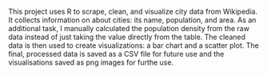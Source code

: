 This project uses R to scrape, clean, and visualize city data from Wikipedia. 
It collects information on about cities: its name, population, and area. 
As an additional task, I manually calculated the population density from the raw data instead of just taking the value directly from the table.
The cleaned data is then used to create visualizations: a bar chart and a scatter plot. 
The final, processed data is saved as a CSV file for future use and the visualisations saved as png images for furthe use.
